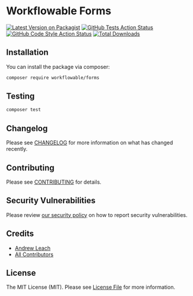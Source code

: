 # Workflowable Forms

[![Latest Version on Packagist](https://img.shields.io/packagist/v/workflowable/forms.svg?style=flat-square)](https://packagist.org/packages/workflowable/forms)
[![GitHub Tests Action Status](https://img.shields.io/github/actions/workflow/status/workflowable/forms/run-tests.yml?branch=master&label=tests&style=flat-square)](https://github.com/workflowable/forms/actions?query=workflow%3Arun-tests+branch%3Amaster)
[![GitHub Code Style Action Status](https://img.shields.io/github/actions/workflow/status/workflowable/forms/fix-php-code-style-issues.yml?branch=master&label=code%20style&style=flat-square)](https://github.com/workflowable/forms/actions?query=workflow%3A"Fix+PHP+code+style+issues"+branch%3Amaster)
[![Total Downloads](https://img.shields.io/packagist/dt/workflowable/forms.svg?style=flat-square)](https://packagist.org/packages/workflowable/forms)

## Installation

You can install the package via composer:

```bash
composer require workflowable/forms
```

## Testing

```bash
composer test
```

## Changelog

Please see [CHANGELOG](CHANGELOG.md) for more information on what has changed recently.

## Contributing

Please see [CONTRIBUTING](CONTRIBUTING.md) for details.

## Security Vulnerabilities

Please review [our security policy](../../security/policy) on how to report security vulnerabilities.

## Credits

- [Andrew Leach](https://github.com/7387639+andyleach)
- [All Contributors](../../contributors)

## License

The MIT License (MIT). Please see [License File](LICENSE.md) for more information.
